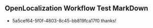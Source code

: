 ## OpenLocalization Workflow Test MarkDown
* 5a5cef64-5f0f-4803-8c45-bb819fca17f0 thanks!

<!--HONumber=Aug16_HO1-->


